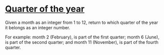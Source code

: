 # [Quarter of the year](https://www.codewars.com/kata/5ce9c1000bab0b001134f5af)

Given a month as an integer from 1 to 12, return to which quarter of the year it belongs as an integer number.

For example: month 2 (February), is part of the first quarter; month 6 (June), is part of the second quarter; and month 11 (November), is part of the fourth quarter.
